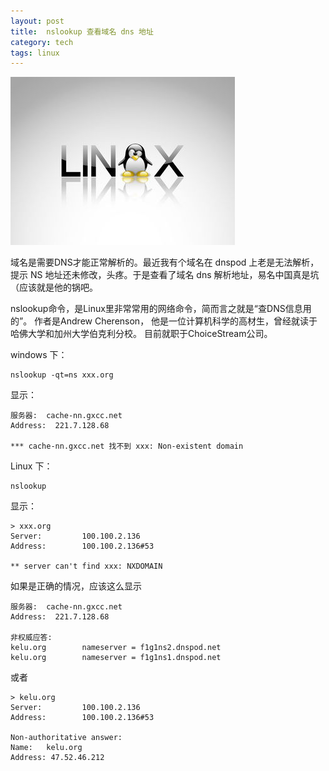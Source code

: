 ```yaml
---
layout: post
title:  nslookup 查看域名 dns 地址
category: tech
tags: linux
---
```


![](/assets/img/linux.jpg)

域名是需要DNS才能正常解析的。最近我有个域名在 dnspod 上老是无法解析，提示 NS 地址还未修改，头疼。于是查看了域名 dns 解析地址，易名中国真是坑（应该就是他的锅吧。

nslookup命令，是Linux里非常常用的网络命令，简而言之就是“查DNS信息用的”。 作者是Andrew Cherenson， 他是一位计算机科学的高材生，曾经就读于哈佛大学和加州大学伯克利分校。 目前就职于ChoiceStream公司。

windows 下：

    nslookup -qt=ns xxx.org
    
显示：    
    
    服务器:  cache-nn.gxcc.net
    Address:  221.7.128.68

    *** cache-nn.gxcc.net 找不到 xxx: Non-existent domain
    
Linux 下：

    nslookup
    
显示：    
    
    > xxx.org
    Server:         100.100.2.136
    Address:        100.100.2.136#53
    
    ** server can't find xxx: NXDOMAIN


如果是正确的情况，应该这么显示

    服务器:  cache-nn.gxcc.net                     
    Address:  221.7.128.68                                                                        

    非权威应答:                                    
    kelu.org        nameserver = f1g1ns2.dnspod.net
    kelu.org        nameserver = f1g1ns1.dnspod.net

或者

    > kelu.org
    Server:         100.100.2.136
    Address:        100.100.2.136#53

    Non-authoritative answer:
    Name:   kelu.org
    Address: 47.52.46.212

